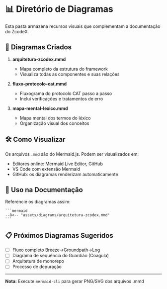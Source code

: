 # 📊 Diretório de Diagramas

Esta pasta armazena recursos visuais que complementam a documentação do ZcodeX.

## 🎯 Diagramas Criados

1.  **arquitetura-zcodex.mmd**
    -   Mapa completo da estrutura do framework
    -   Visualiza todas as componentes e suas relações

2.  **fluxo-protocolo-cat.mmd**  
    -   Fluxograma do protocolo CAT passo a passo
    -   Inclui verificações e tratamentos de erro

3.  **mapa-mental-lexico.mmd**
    -   Mapa mental dos termos do léxico
    -   Organização visual dos conceitos

## 🛠️ Como Visualizar

Os arquivos `.mmd` são do Mermaid.js. Podem ser visualizados em:

-   Editores online: Mermaid Live Editor, GitHub
-   VS Code com extensão Mermaid
-   GitHub: os diagramas renderizam automaticamente

## 🔗 Uso na Documentação

Referencie os diagramas assim:

    ```mermaid
    --8<-- "assets/diagrams/arquitetura-zcodex.mmd"
    ```

## 📋 Próximos Diagramas Sugeridos

- [ ] Fluxo completo Breeze→Groundpath→Log
- [ ] Diagrama de sequência do Guardião (Coagula)
- [ ] Arquitetura de monorepo
- [ ] Processo de depuração

---

**Nota:** Execute `mermaid-cli` para gerar PNG/SVG dos arquivos .mmd
